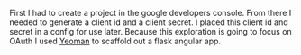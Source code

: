 First I had to create a project in the google developers console.
From there I needed to generate a client id and a client secret.
I placed this client id and secret in a config for use later.
Because this exploration is going to focus on OAuth I used [Yeoman](http://yeoman.io/) to scaffold out a flask angular app.
